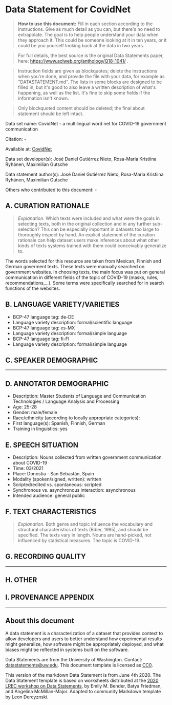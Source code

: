 # Data Statement for CovidNet

> **How to use this document:**
> Fill in each section according to the instructions. Give as much detail as you can, but there's no need to extrapolate. The goal is to help people understand your data when they approach it. This could be someone looking at it in ten years, or it could be you yourself looking back at the data in two years.

> For full details, the best source is the original Data Statements paper, here: https://www.aclweb.org/anthology/Q18-1041/ .

> Instruction fields are given as blockquotes; delete the instructions when you're done, and provide the file with your data, for example as "DATASTATEMENT.md". The lists in some blocks are designed to be filled in, but it's good to also leave a written description of what's happening, as well as the list. It's fine to skip some fields if the information isn't known.

> Only blockquoted content should be deleted; the final about statement should be left intact.

Data set name: CovidNet - a multilingual word net for COVID-19 government communication

Citation: - 

Available at: [CovidNet](https://covidnet.github.io)

Data set developer(s): José Daniel Gutiérrez Nieto, Rosa-Maria Kristiina Ryhänen, Maximilian Gutsche

Data statement author(s): José Daniel Gutiérrez Nieto, Rosa-Maria Kristiina Ryhänen, Maximilian Gutsche

Others who contributed to this document: - 

## A. CURATION RATIONALE 

> *Explanation.* Which texts were included and what were the goals in selecting texts, both in the original collection and in any further sub-selection? This can be especially important in datasets too large to thoroughly inspect by hand. An explicit statement of the curation rationale can help dataset users make inferences about what other kinds of texts systems trained with them could conceivably generalize to.

The words selected for this resource are taken from Mexican, Finnish and German goverment texts. These texts were manually searched on government websites. In choosing texts, the main focus was put on general communication in different fields of the topic of COVID-19 (masks, rules, recommendations,...). Some terms were specifically searched for in search functions of the websites. 

## B. LANGUAGE VARIETY/VARIETIES

* BCP-47 language tag: de-DE
* Language variety description: formal/scientific language
* BCP-47 language tag: es-MX
* Language variety description: formal/simple language
* BCP-47 language tag: fi-FI
* Language variety description: formal/simple language
 
## C. SPEAKER DEMOGRAPHIC

---
 
## D. ANNOTATOR DEMOGRAPHIC

* Description: Master Students of Language and Communication Technologies / Language Analysis and Processing
* Age: 25-28
* Gender: male/female
* Race/ethnicity (according to locally appropriate categories): 
* First language(s): Spanish, Finnish, German
* Training in linguistics: yes


## E. SPEECH SITUATION

* Description: Nouns collected from written government communication about COVID-19
* Time: 03/2021
* Place: Donostia - San Sebastán, Spain
* Modality (spoken/signed, written): written
* Scripted/edited vs. spontaneous: scripted
* Synchronous vs. asynchronous interaction: asynchronous
* Intended audience: general public

## F. TEXT CHARACTERISTICS

> *Explanation.* Both genre and topic influence the vocabulary and structural characteristics of texts (Biber, 1995), and should be specified.
The texts vary in length. Nouns are hand-picked, not influenced by statistical measures. The topic is COVID-19.

## G. RECORDING QUALITY

---

## H. OTHER



## I. PROVENANCE APPENDIX

---

## About this document

A data statement is a characterization of a dataset that provides context to allow developers and users to better understand how experimental results might generalize, how software might be appropriately deployed, and what biases might be reflected in systems built on the software.

Data Statements are from the University of Washington. Contact: [datastatements@uw.edu](mailto:datastatements@uw.edu). This document template is licensed as [CC0](https://creativecommons.org/share-your-work/public-domain/cc0/).

This version of the markdown Data Statement is from June 4th 2020. The Data Statement template is based on worksheets distributed at the [2020 LREC workshop on Data Statements](https://sites.google.com/uw.edu/data-statements-for-nlp/), by Emily M. Bender, Batya Friedman, and Angelina McMillan-Major. Adapted to community Markdown template by Leon Dercyznski.

